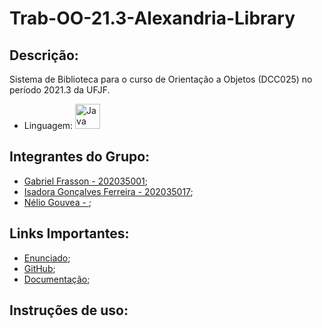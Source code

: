 # Trab-OO-21.3-Alexandria-Library

## Descrição:
Sistema de Biblioteca para o curso de Orientação a Objetos (DCC025) no período 2021.3 da UFJF.
* Linguagem: <img alt="Java" src="https://www.ativasoft.com.br/blog/wp-content/uploads/2018/01/java_icon.png" width="40"></img>

## Integrantes do Grupo:
* [Gabriel Frasson - 202035001](https://github.com/GFrasson);
* [Isadora Gonçalves Ferreira - 202035017]();
* [Nélio Gouvea - ]();

## Links Importantes:
* [Enunciado](https://drive.google.com/file/d/1tSs02AVMjhpnLdY8hz3z4NkEfP1iElu5/view?usp=sharing);
* [GitHub](https://github.com/isa56/Trab-OO-21.3-Alexandria-Library);
* [Documentação](https://docs.google.com/document/d/12Ocq4AJZg6iqNCZt6IzPJvsMbWFAbf9499eRfbHI5hw/edit?usp=sharing);

## Instruções de uso:
